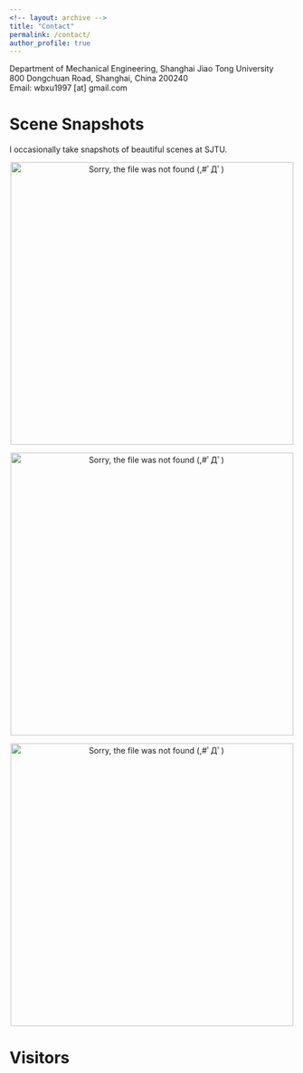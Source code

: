 ```yaml
---
<!-- layout: archive -->
title: "Contact"
permalink: /contact/
author_profile: true
---
```


Department of Mechanical Engineering, Shanghai Jiao Tong University  
800 Dongchuan Road, Shanghai, China 200240  
Email: wbxu1997 [at] gmail.com  

# Scene Snapshots
I occasionally take snapshots of beautiful scenes at SJTU.

 <div>
  <p align="center">
  <img src="https://raw.githubusercontent.com/Wenbin-Xu/Wenbin-Xu.github.io/master/images/morning_rooftop.jpg?raw=true" alt="Sorry, the file was not found (,#ﾟДﾟ)  " style="width: 500px;"/> 
</p>
  <!--<p  align="center">Fig.1 Setup of the Life-sized Humanoid. Real Robot (left) and 3D Model (Right)</p>-->
 </div>
 
 <div>
  <p align="center">
  <img src="https://raw.githubusercontent.com/Wenbin-Xu/Wenbin-Xu.github.io/master/images/evening_lawn.jpg?raw=true" alt="Sorry, the file was not found (,#ﾟДﾟ)  " style="width: 500px;"/> 
</p>
  <!--<p  align="center">Fig.1 Setup of the Life-sized Humanoid. Real Robot (left) and 3D Model (Right)</p>-->
 </div>
 
 <div>
  <p align="center">
  <img src="https://raw.githubusercontent.com/Wenbin-Xu/Wenbin-Xu.github.io/master/images/evening_lake.jpg?raw=true" alt="Sorry, the file was not found (,#ﾟДﾟ)  " style="width: 500px;"/> 
</p>
  <!--<p  align="center">Fig.1 Setup of the Life-sized Humanoid. Real Robot (left) and 3D Model (Right)</p>-->
 </div>
 
# Visitors
<script type="text/javascript" id="clustrmaps" src="//cdn.clustrmaps.com/map_v2.js?d=nseavQHNri_OdvUliAiYdODGOCLGv2lP-lYmivquSuo&cl=ffffff&w=a"></script>

